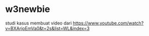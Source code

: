 # w3newbie
studi kasus membuat video dari https://www.youtube.com/watch?v=BXArjoEmVa0&t=2s&list=WL&index=3
